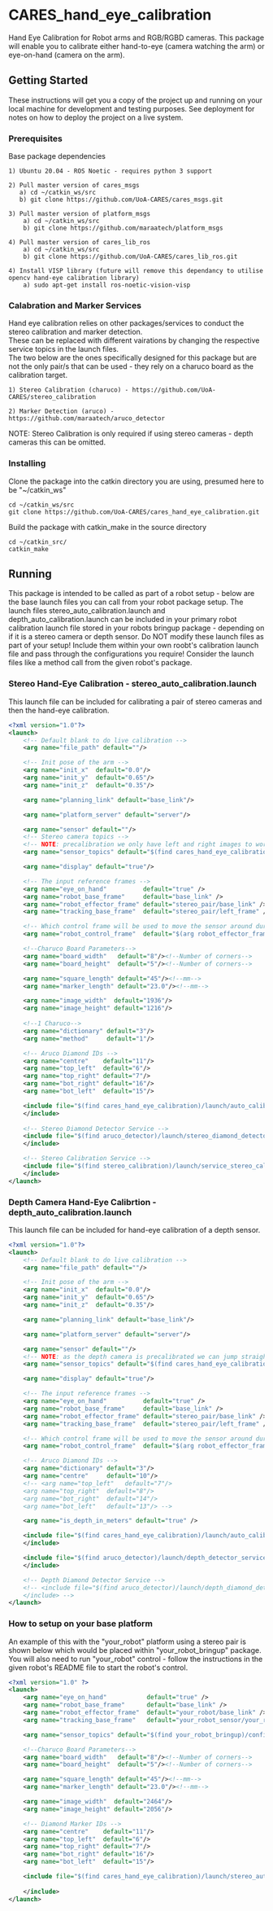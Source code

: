 # CARES_hand_eye_calibration
Hand Eye Calibration for Robot arms and RGB/RGBD cameras. 
This package will enable you to calibrate either hand-to-eye (camera watching the arm) or eye-on-hand (camera on the arm).

## Getting Started
These instructions will get you a copy of the project up and running on your local machine for development and testing purposes.
See deployment for notes on how to deploy the project on a live system.

### Prerequisites
Base package dependencies

```
1) Ubuntu 20.04 - ROS Noetic - requires python 3 support

2) Pull master version of cares_msgs
   a) cd ~/catkin_ws/src
   b) git clone https://github.com/UoA-CARES/cares_msgs.git

3) Pull master version of platform_msgs
	a) cd ~/catkin_ws/src
	b) git clone https://github.com/maraatech/platform_msgs

4) Pull master version of cares_lib_ros
	a) cd ~/catkin_ws/src
	b) git clone https://github.com/UoA-CARES/cares_lib_ros.git

4) Install VISP library (future will remove this dependancy to utilise opencv hand-eye calibration library)
	a) sudo apt-get install ros-noetic-vision-visp
```

### Calabration and Marker Services
Hand eye calibration relies on other packages/services to conduct the stereo calibration and marker detection.\
These can be replaced with different vairations by changing the respective service topics in the launch files.\
The two below are the ones specifically designed for this package but are not the only pair/s that can be used - they rely on a charuco board as the calibration target.

```
1) Stereo Calibration (charuco) - https://github.com/UoA-CARES/stereo_calibration

2) Marker Detection (aruco) - https://github.com/maraatech/aruco_detector
```

NOTE: Stereo Calibration is only required if using stereo cameras - depth cameras this can be omitted.

### Installing
Clone the package into the catkin directory you are using, presumed here to be "~/catkin_ws"

```
cd ~/catkin_ws/src
git clone https://github.com/UoA-CARES/cares_hand_eye_calibration.git
```

Build the package with catkin_make in the source directory

```
cd ~/catkin_src/
catkin_make
```

## Running
This package is intended to be called as part of a robot setup - below are the base launch files you can call from your robot package setup. The launch files stereo_auto_calibration.launch and depth_auto_calibration.launch can be included in your primary robot calibration launch file stored in your robots bringup package - depending on if it is a stereo camera or depth sensor. Do NOT modify these launch files as part of your setup! Include them within your own roobt's calibration launch file and pass through the configurations you require! Consider the launch files like a method call from the given robot's package.

### Stereo Hand-Eye Calibration - stereo_auto_calibration.launch
This launch file can be included for calibrating a pair of stereo cameras and then the hand-eye calibration.

```xml
<?xml version="1.0"?>
<launch>
    <!-- Default blank to do live calibration -->
    <arg name="file_path" default=""/>

    <!-- Init pose of the arm -->
    <arg name="init_x"  default="0.0"/>
    <arg name="init_y"  default="0.65"/>
    <arg name="init_z"  default="0.35"/>

    <arg name="planning_link" default="base_link"/>

    <arg name="platform_server" default="server"/>

    <arg name="sensor" default=""/>
    <!-- Stereo camera topics -->
    <!-- NOTE: precalibration we only have left and right images to work with -->
    <arg name="sensor_topics" default="$(find cares_hand_eye_calibration)/config/stereo_calibration.yaml"/>

    <arg name="display" default="true"/>

    <!-- The input reference frames -->
    <arg name="eye_on_hand"          default="true" />
    <arg name="robot_base_frame"     default="base_link" />
    <arg name="robot_effector_frame" default="stereo_pair/base_link" />
    <arg name="tracking_base_frame"  default="stereo_pair/left_frame" />

    <!-- Which control frame will be used to move the sensor around during calibration -->
    <arg name="robot_control_frame"  default="$(arg robot_effector_frame)" />

    <!--Charuco Board Parameters-->
    <arg name="board_width"   default="8"/><!--Number of corners-->
    <arg name="board_height"  default="5"/><!--Number of corners-->

    <arg name="square_length" default="45"/><!--mm-->
    <arg name="marker_length" default="23.0"/><!--mm-->

    <arg name="image_width"  default="1936"/>
    <arg name="image_height" default="1216"/>
    
    <!--1 Charuco-->
    <arg name="dictionary" default="3"/>
    <arg name="method"     default="1"/>

    <!-- Aruco Diamond IDs -->
    <arg name="centre"    default="11"/>
    <arg name="top_left"  default="6"/>
    <arg name="top_right" default="7"/>
    <arg name="bot_right" default="16"/>
    <arg name="bot_left"  default="15"/>

    <include file="$(find cares_hand_eye_calibration)/launch/auto_calibration.launch" pass_all_args="true"> 
    </include>
    
    <!-- Stereo Diamond Detector Service -->     
    <include file="$(find aruco_detector)/launch/stereo_diamond_detector_service.launch" pass_all_args="true">
    </include>

    <!-- Stereo Calibration Service -->
    <include file="$(find stereo_calibration)/launch/service_stereo_calibration.launch" pass_all_args="true">
    </include>    
</launch>

```

### Depth Camera Hand-Eye Calibrtion - depth_auto_calibration.launch
This launch file can be included for hand-eye calibration of a depth sensor.

```xml
<?xml version="1.0"?>
<launch>
    <!-- Default blank to do live calibration -->
    <arg name="file_path" default=""/>

    <!-- Init pose of the arm -->
    <arg name="init_x"  default="0.0"/>
    <arg name="init_y"  default="0.65"/>
    <arg name="init_z"  default="0.35"/>

    <arg name="planning_link" default="base_link"/>

    <arg name="platform_server" default="server"/>

    <arg name="sensor" default=""/>
    <!-- NOTE: as the depth camera is precalibrated we can jump straight to depth data -->
    <arg name="sensor_topics" default="$(find cares_hand_eye_calibration)/config/depth.yaml"/>

    <arg name="display" default="true"/>

    <!-- The input reference frames -->
    <arg name="eye_on_hand"          default="true" />
    <arg name="robot_base_frame"     default="base_link" />
    <arg name="robot_effector_frame" default="stereo_pair/base_link" />
    <arg name="tracking_base_frame"  default="stereo_pair/left_frame" />

    <!-- Which control frame will be used to move the sensor around during calibration -->
    <arg name="robot_control_frame"  default="$(arg robot_effector_frame)" />

    <!-- Aruco Diamond IDs -->
    <arg name="dictionary" default="3"/>
    <arg name="centre"     default="10"/>
    <!-- <arg name="top_left"   default="7"/>
    <arg name="top_right"  default="8"/>
    <arg name="bot_right"  default="14"/>
    <arg name="bot_left"   default="13"/> -->

    <arg name="is_depth_in_meters" default="true" />

    <include file="$(find cares_hand_eye_calibration)/launch/auto_calibration.launch" pass_all_args="true"> 
    </include> 

    <include file="$(find aruco_detector)/launch/depth_detector_service.launch" pass_all_args="true">
    </include>

    <!-- Depth Diamond Detector Service -->     
    <!-- <include file="$(find aruco_detector)/launch/depth_diamond_detector_service.launch" pass_all_args="true">
    </include> -->
</launch>

```

### How to setup on your base platform
An example of this with the "your_robot" platform using a stereo pair is shown below which would be placed within "your_robot_bringup" package. You will also need to run "your_robot" control - follow the instructions in the given robot's README file to start the robot's control.

```xml
<?xml version="1.0" ?>
<launch>
    <arg name="eye_on_hand"           default="true" />
	<arg name="robot_base_frame"      default="base_link" />
	<arg name="robot_effector_frame"  default="your_robot/base_link" />
	<arg name="tracking_base_frame"   default="your_robot_sensor/your_robot_sensor_frame"/>

	<arg name="sensor_topics" default="$(find your_robot_bringup)/config/sensors_calibration_topics.yaml"/>

	<!--Charuco Board Parameters-->
	<arg name="board_width"   default="8"/><!--Number of corners-->
	<arg name="board_height"  default="5"/><!--Number of corners-->

	<arg name="square_length" default="45"/><!--mm-->
	<arg name="marker_length" default="23.0"/><!--mm--> 

	<arg name="image_width"  default="2464"/>
	<arg name="image_height" default="2056"/>

	<!-- Diamond Marker IDs -->
	<arg name="centre"    default="11"/>
	<arg name="top_left"  default="6"/>
	<arg name="top_right" default="7"/>
	<arg name="bot_right" default="16"/>
	<arg name="bot_left"  default="15"/>

	<include file="$(find cares_hand_eye_calibration)/launch/stereo_auto_calibration.launch" pass_all_args="true">
	 
	</include>
</launch>

```